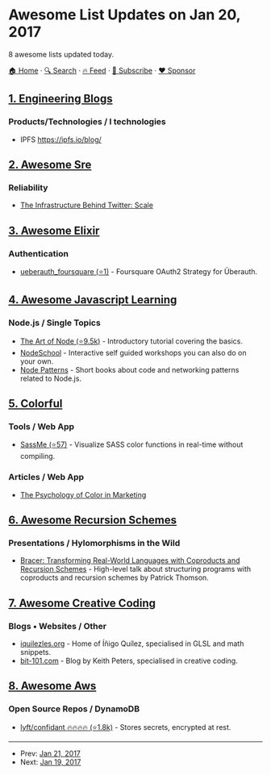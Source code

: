 # Awesome List Updates on Jan 20, 2017

8 awesome lists updated today.

[🏠 Home](/README.md) · [🔍 Search](https://www.trackawesomelist.com/search/) · [🔥 Feed](https://www.trackawesomelist.com/rss.xml) · [📮 Subscribe](https://trackawesomelist.us17.list-manage.com/subscribe?u=d2f0117aa829c83a63ec63c2f&id=36a103854c) · [❤️  Sponsor](https://github.com/sponsors/theowenyoung)



## [1. Engineering Blogs](/content/kilimchoi/engineering-blogs/README.md)

### Products/Technologies / I technologies

*   IPFS <https://ipfs.io/blog/>

## [2. Awesome Sre](/content/dastergon/awesome-sre/README.md)

### Reliability

*   [The Infrastructure Behind Twitter: Scale](https://blog.twitter.com/2017/the-infrastructure-behind-twitter-scale)

## [3. Awesome Elixir](/content/h4cc/awesome-elixir/README.md)

### Authentication

*   [ueberauth\_foursquare (⭐1)](https://github.com/borodiychuk/ueberauth_foursquare) - Foursquare OAuth2 Strategy for Überauth.

## [4. Awesome Javascript Learning](/content/micromata/awesome-javascript-learning/README.md)

### Node.js / Single Topics

*   [The Art of Node (⭐9.5k)](https://github.com/maxogden/art-of-node#readme) - Introductory tutorial covering the basics.
*   [NodeSchool](https://nodeschool.io) - Interactive self guided workshops you can also do on your own.
*   [Node Patterns](http://nodepatternsbooks.com) - Short books about code and networking patterns related to Node.js.

## [5. Colorful](/content/Siddharth11/Colorful/README.md)

### Tools / Web App

*   [SassMe (⭐57)](https://github.com/jimniels/sassme) - Visualize SASS color functions in real-time without compiling.

### Articles / Web App

*   [The Psychology of Color in Marketing](https://www.helpscout.net/blog/psychology-of-color/)

## [6. Awesome Recursion Schemes](/content/passy/awesome-recursion-schemes/README.md)

### Presentations / Hylomorphisms in the Wild

*   [Bracer: Transforming Real-World Languages with Coproducts and Recursion Schemes](https://www.youtube.com/watch?v=5Kr7IykGMzU) - High-level talk about structuring programs with coproducts and recursion schemes by Patrick Thomson.

## [7. Awesome Creative Coding](/content/terkelg/awesome-creative-coding/README.md)

### Blogs • Websites / Other

*   [iquilezles.org](http://www.iquilezles.org) - Home of Íñigo Quílez, specialised in GLSL and math snippets.
*   [bit-101.com](http://www.bit-101.com/blog/) - Blog by Keith Peters, specialised in creative coding.

## [8. Awesome Aws](/content/donnemartin/awesome-aws/README.md)

### Open Source Repos / DynamoDB

*   [lyft/confidant :fire::fire::fire::fire: (⭐1.8k)](https://github.com/lyft/confidant) - Stores secrets, encrypted at rest.

---

- Prev: [Jan 21, 2017](/content/2017/01/21/README.md)
- Next: [Jan 19, 2017](/content/2017/01/19/README.md)